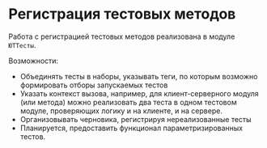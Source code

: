 # Регистрация тестовых методов

Работа с регистрацией тестовых методов реализована в модуле `ЮТТесты`.

Возможности:

* Объединять тесты в наборы, указывать теги, по которым возможно формировать отборы запускаемых тестов
* Указать контекст вызова, например, для клиент-серверного модуля (или метода) можно реализовать два теста в одном тестовом модуле, проверяющих логику и на клиенте, и на сервере.
* Организовывать черновика, регистрируя нереализованные тесты
* Планируется, предоставить функционал параметризированных тестов.
